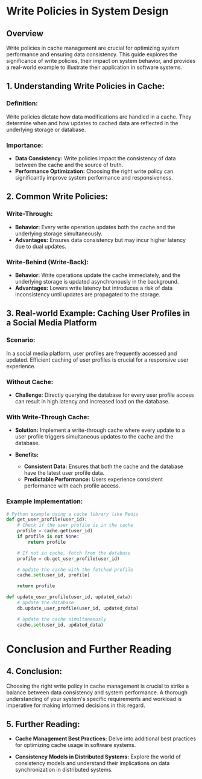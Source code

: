 # Write Policies in System Design

## Overview

Write policies in cache management are crucial for optimizing system performance and ensuring data consistency. This guide explores the significance of write policies, their impact on system behavior, and provides a real-world example to illustrate their application in software systems.

## 1. Understanding Write Policies in Cache:

### Definition:

Write policies dictate how data modifications are handled in a cache. They determine when and how updates to cached data are reflected in the underlying storage or database.

### Importance:

- **Data Consistency:** Write policies impact the consistency of data between the cache and the source of truth.
- **Performance Optimization:** Choosing the right write policy can significantly improve system performance and responsiveness.

## 2. Common Write Policies:

### Write-Through:

- **Behavior:** Every write operation updates both the cache and the underlying storage simultaneously.
- **Advantages:** Ensures data consistency but may incur higher latency due to dual updates.

### Write-Behind (Write-Back):

- **Behavior:** Write operations update the cache immediately, and the underlying storage is updated asynchronously in the background.
- **Advantages:** Lowers write latency but introduces a risk of data inconsistency until updates are propagated to the storage.

## 3. Real-world Example: Caching User Profiles in a Social Media Platform

### Scenario:

In a social media platform, user profiles are frequently accessed and updated. Efficient caching of user profiles is crucial for a responsive user experience.

### Without Cache:

- **Challenge:** Directly querying the database for every user profile access can result in high latency and increased load on the database.

### With Write-Through Cache:

- **Solution:** Implement a write-through cache where every update to a user profile triggers simultaneous updates to the cache and the database.
- **Benefits:**

  - **Consistent Data:** Ensures that both the cache and the database have the latest user profile data.
  - **Predictable Performance:** Users experience consistent performance with each profile access.

### Example Implementation:

```python
# Python example using a cache library like Redis
def get_user_profile(user_id):
    # Check if the user profile is in the cache
    profile = cache.get(user_id)
    if profile is not None:
        return profile

    # If not in cache, fetch from the database
    profile = db.get_user_profile(user_id)

    # Update the cache with the fetched profile
    cache.set(user_id, profile)

    return profile

def update_user_profile(user_id, updated_data):
    # Update the database
    db.update_user_profile(user_id, updated_data)

    # Update the cache simultaneously
    cache.set(user_id, updated_data)
```

# Conclusion and Further Reading

## 4. Conclusion:

Choosing the right write policy in cache management is crucial to strike a balance between data consistency and system performance. A thorough understanding of your system's specific requirements and workload is imperative for making informed decisions in this regard.

## 5. Further Reading:

- **Cache Management Best Practices:**
  Delve into additional best practices for optimizing cache usage in software systems.

- **Consistency Models in Distributed Systems:**
  Explore the world of consistency models and understand their implications on data synchronization in distributed systems.